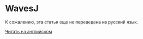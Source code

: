 # WavesJ

К сожалению, эта статья еще не переведена на русский язык.

[Читать на английском](/en/building-apps/waves-api-and-sdk/client-libraries/wavesj)
